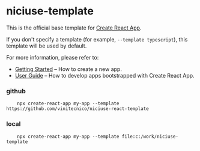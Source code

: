 # niciuse-template

This is the official base template for [Create React App](https://github.com/facebook/create-react-app).

If you don't specify a template (for example, `--template typescript`), this template will be used by default.

For more information, please refer to:

- [Getting Started](https://create-react-app.dev/docs/getting-started) – How to create a new app.
- [User Guide](https://create-react-app.dev) – How to develop apps bootstrapped with Create React App.

### github
```
    npx create-react-app my-app --template https://github.com/vinitecnico/niciuse-react-template
```

### local
```
    npx create-react-app my-app --template file:c:/work/niciuse-template
```

